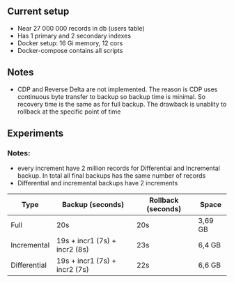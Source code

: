 ## Current setup
- Near 27 000 000 records in db (users table)
- Has 1 primary and 2 secondary indexes
- Docker setup: 16 Gi memory, 12 cors
- Docker-compose contains all scripts

## Notes
- CDP and Reverse Delta are not implemented. 
The reason is CDP uses continuous byte transfer to backup so backup time is minimal. So recovery time is the same as for full backup.
The drawback is unablity to rollback at the specific point of time 

## Experiments

### Notes:
- every increment have 2 million records for Differential and Incremental backup. In total all final backups has the same number of records
- Differential and incremental backups have 2 increments 

| Type         | Backup (seconds)              | Rollback (seconds) | Space   |
|--------------|-------------------------------|--------------------|---------|
| Full         | 20s                           | 20s                | 3,69 GB |
| Incremental  | 19s + incr1 (7s) + incr2 (8s) | 23s                | 6,4 GB  |
| Differential | 19s + incr1 (7s) + incr2 (7s) | 22s                | 6,6 GB  |

